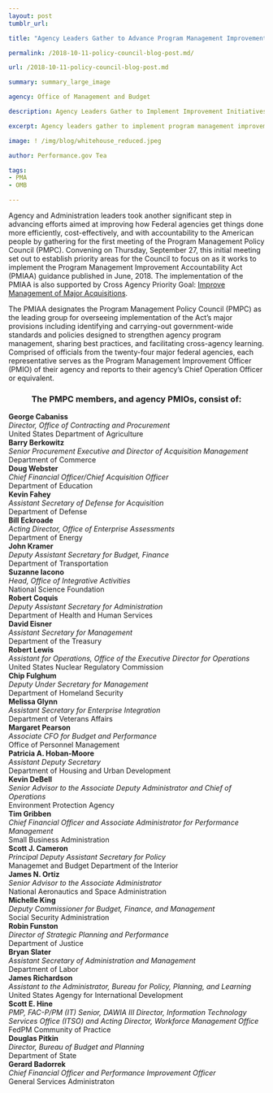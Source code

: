 ```yaml
---
layout: post
tumblr_url:

title: "Agency Leaders Gather to Advance Program Management Improvement Initiatives"

permalink: /2018-10-11-policy-council-blog-post.md/

url: /2018-10-11-policy-council-blog-post.md

summary: summary_large_image

agency: Office of Management and Budget

description: Agency Leaders Gather to Implement Improvement Initiatives

excerpt: Agency leaders gather to implement program management improvement initiatives. 

image: ! /img/blog/whitehouse_reduced.jpeg

author: Performance.gov Tea

tags:
- PMA
- OMB

---
```


Agency and Administration leaders took another significant step in advancing efforts aimed at improving how Federal agencies get things done more efficiently, cost-effectively, and with accountability to the American people by gathering for the first meeting of the Program Management Policy Council (PMPC). Convening on Thursday, September 27, this initial meeting set out to establish priority areas for the Council to focus on as it works to implement the Program Management Improvement Accountability Act (PMIAA) guidance published in June, 2018. The implementation of the PMIAA is also supported by Cross Agency Priority Goal: [Improve Management of Major Acquisitions](https://www.performance.gov/CAP/CAP_goal_11.html).  

The PMIAA designates the Program Management Policy Council (PMPC) as the leading group for overseeing implementation of the Act’s major provisions including identifying and carrying-out government-wide standards and policies designed to strengthen agency program management, sharing best practices, and facilitating cross-agency learning. Comprised of officials from the twenty-four major federal agencies, each representative serves as the Program Management Improvement Officer (PMIO) of their agency and reports to their agency’s Chief Operation Officer or equivalent. 

<center><h3>The PMPC members, and agency PMIOs, consist of:</h3></center>
<div class="grid-post">
  <div id="post-white-grid"><b>George Cabaniss</b><br><i>Director, Office of Contracting and Procurement</i><br>United States Department of Agriculture</div>
  <div id="post-white-grid"><b>Barry Berkowitz</b><br><i>Senior Procurement Executive and Director of Acquisition Management</i><br>Department of Commerce</div>
  <div id="post-white-grid"><b>Doug Webster</b><br><i>Chief Financial Officer/Chief Acquisition Officer</i><br>Department of Education</div>
  <div id="post-white-grid"><b>Kevin Fahey</b><br><i>Assistant Secretary of Defense for Acquisition</i><br>Department of Defense</div>
  <div id="post-white-grid"><b>Bill Eckroade</b><br><i>Acting Director, Office of Enterprise Assessments</i><br>Department of Energy</div>
  <div id="post-white-grid"><b>John Kramer</b><br><i>Deputy Assistant Secretary for Budget, Finance</i><br>Department of Transportation</div>
  <div id="post-white-grid"><b>Suzanne Iacono</b><br><i>Head, Office of Integrative Activities</i><br>National Science Foundation</div>
  <div id="post-white-grid"><b>Robert Coquis</b><br><i>Deputy Assistant Secretary for Administration</i><br>Department of Health and Human Services</div>
  <div id="post-white-grid"><b>David Eisner</b><br><i>Assistant Secretary for Management</i><br>Department of the Treasury</div>
  <div id="post-white-grid"><b>Robert Lewis</b><br><i>Assistant for Operations, Office of the Executive Director for Operations</i><br>United States Nuclear Regulatory Commission</div>
  <div id="post-white-grid"><b>Chip Fulghum</b><br><i>Deputy Under Secretary for Management</i><br>Department of Homeland Security</div>
  <div id="post-white-grid"><b>Melissa Glynn</b><br><i>Assistant Secretary for Enterprise Integration</i><br>Department of Veterans Affairs</div>
  <div id="post-white-grid"><b>Margaret Pearson</b><br><i>Associate CFO for Budget and Performance</i><br>Office of Personnel Management</div>
  <div id="post-white-grid"><b>Patricia A. Hoban-Moore</b><br><i>Assistant Deputy Secretary</i><br>Department of Housing and Urban Development</div>
  <div id="post-white-grid"><b>Kevin DeBell</b><br><i>Senior Advisor to the Associate Deputy Administrator and Chief of Operations</i><br>Environment Protection Agency</div>
  <div id="post-white-grid"><b>Tim Gribben</b><br><i>Chief Financial Officer and Associate Administrator for Performance Management</i><br>Small Business Administration</div>
  <div id="post-white-grid"><b>Scott J. Cameron</b><br><i>Principal Deputy Assistant Secretary for Policy</i><br>Managemet and Budget Department of the Interior</div>
   <div id="post-white-grid"><b>James N. Ortiz</b><br><i>Senior Advisor to the Associate Administrator</i><br>National Aeronautics and Space Administration</div>
   <div id="post-white-grid"><b>Michelle King</b><br><i>Deputy Commissioner for Budget, Finance, and Management</i><br>Social Security Administration</div>
   <div id="post-white-grid"><b>Robin Funston</b><br><i>Director of Strategic Planning and Performance</i><br>Department of Justice</div>
  <div id="post-white-grid"><b>Bryan Slater</b><br><i>Assistant Secretary of Administration and Management</i><br>Department of Labor</div>
  <div id="post-white-grid"><b>James Richardson</b><br><i>Assistant to the Administrator, Bureau for Policy, Planning, and Learning</i><br>United States Agengy for International Development</div>
  <div id="post-white-grid"><b>Scott E. Hine</b><br><i>PMP, FAC-P/PM (IT) Senior, DAWIA III Director, Information Technology Services Office (ITSO) and Acting Director, Workforce Management Office</i><br>FedPM Community of Practice</div>
  <div id="post-white-grid"><b>Douglas Pitkin</b><br><i>Director, Bureau of Budget and Planning</i><br>Department of State</div>
  <div id="post-white-grid"><b>Gerard Badorrek</b><br><i>Chief Financial Officer and Performance Improvement Officer</i><br>General Services Administraton</div>
</div>


